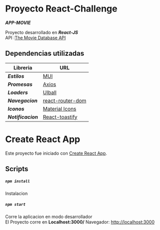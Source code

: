 # Proyecto React-Challenge

***APP-MOVIE***

Proyecto desarrollado  en ***React-JS***  
 API :[The Movie Database API](https://developers.themoviedb.org/3/getting-started/introduction)   

## Dependencias utilizadas
  
|Libreria          |  URL 
|---- | ----- |
|**_Estilos_**            |  [MUI](https://mui.com/) |
|**_Promesas_**           |  [Axios](https://axios-http.com/)|
|**_Loaders_**            |  [UIball](https://uiball.com/loaders/)|
|**_Navegacion_**         |  [react-router-dom](https://reactrouter.com/)|
|**_Iconos_**       |[Material Icons](https://mui.com/material-ui/material-icons/#main-content)|
|**_Notificacion_** |[React-toastify](https://fkhadra.github.io/react-toastify/introduction)|
# Create React App

Este proyecto fue iniciado con [Create React App](https://github.com/facebook/create-react-app).
##  Scripts
 ##### `npm install`
Instalacion

##### `npm start`
Corre la aplicacion en modo desarrollador\
El Proyecto corre  en  **Localhost:3000/**
Navegador: [http://localhost:3000](http://localhost:3000)
